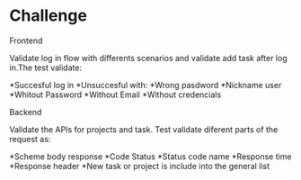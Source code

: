 # Challenge

Frontend

Validate log in flow with differents scenarios and validate add task after log in.The test validate:

*Succesful log in
*Unsuccesful with:
*Wrong pasdword
*Nickname user
*Whitout Password
*Without Email
\*Without credencials

Backend

Validate the APIs for projects and task. Test validate diferent parts of the request as:

*Scheme body response
*Code Status
*Status code name
*Response time
*Response header
*New task or project is include into the general list
